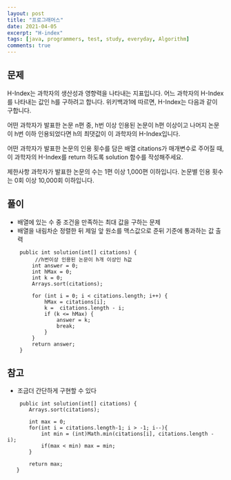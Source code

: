 ```yaml
---
layout: post
title: "프로그래머스"
date: 2021-04-05
excerpt: "H-index"
tags: [java, programmers, test, study, everyday, Algorithm]
comments: true
---
```




## 문제

 H-Index는 과학자의 생산성과 영향력을 나타내는 지표입니다. 어느 과학자의 H-Index를 나타내는 값인 h를 구하려고 합니다. 위키백과1에 따르면, H-Index는 다음과 같이 구합니다.

어떤 과학자가 발표한 논문 n편 중, h번 이상 인용된 논문이 h편 이상이고 나머지 논문이 h번 이하 인용되었다면 h의 최댓값이 이 과학자의 H-Index입니다.

어떤 과학자가 발표한 논문의 인용 횟수를 담은 배열 citations가 매개변수로 주어질 때, 이 과학자의 H-Index를 return 하도록 solution 함수를 작성해주세요.

제한사항
과학자가 발표한 논문의 수는 1편 이상 1,000편 이하입니다.
논문별 인용 횟수는 0회 이상 10,000회 이하입니다.



## 풀이
* 배열에 있는 수 중 조건을 만족하는 최대 값을 구하는 문제
* 배열을 내림차순 정렬한 뒤 제일 앞 원소를 맥스값으로 준뒤 기준에 통과하는 값 출력


```
	public int solution(int[] citations) { 
		 //h번이상 인용된 논문이 h개 이상인 h값
        int answer = 0;
        int hMax = 0;
        int k = 0;
        Arrays.sort(citations);

        for (int i = 0; i < citations.length; i++) {
            hMax = citations[i];
            k =  citations.length - i;
            if (k <= hMax) {
                answer = k;
                break;
            }
        }
        return answer;
    }
 ```
 
 
 ## 참고
 * 조금더 간단하게 구현할 수 있다
 
 
 ```
     public int solution(int[] citations) {
        Arrays.sort(citations);

        int max = 0;
        for(int i = citations.length-1; i > -1; i--){
            int min = (int)Math.min(citations[i], citations.length - i);
            if(max < min) max = min;
        }

        return max;
    }
 ```
